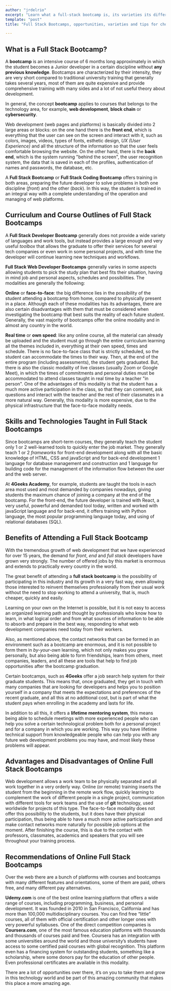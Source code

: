 ```yaml
---
author: "jrdelrio"
excerpt: "Learn what a full-stack bootcamp is, its varieties its different modalities, payment opportunities, different approaches and some tips to find the one that best suits your situation, based on the benefits and disadvantages of each type."
template: "post"
title: "Full Stack Bootcamps, opportunities, varieties and tips for choosing your best one"

---
```


## What is a Full Stack Bootcamp?

A **bootcamp** is an intensive course of 6 months long approximately in which the student becomes a Junior developer in a certain discipline without **any previous knowledge**. Bootcamps are characterized by their intensity, they are very short compared to traditional university training that generally takes several years, most of them are quite expensive and provide comprehensive training with many sides and a lot of not useful theory about development.

In general, the concept **bootcamp** applies to courses that belongs to the technology area, for example, **web development**, **block chain** or **cybersecurity**.

Web development (web pages and platforms) is basically divided into 2 large areas or blocks: on the one hand there is the **front end**, which is everything that the user can see on the screen and interact with it, such as colors, images, videos, types of fonts, esthetic design, *UX (User Experience)* and all the structure of the information so that the user feels comfortable browsing the website. On the other hand, there is the **back end**, which is the system running "behind the screen", the user recognition system, the data that is saved in each of the profiles, authentication of names and passwords, the database, etc.

A **Full Stack Bootcamp** or **Full Stack Coding Bootcamp** offers training in both areas, preparing the future developer to solve problems in both one discipline (*front*) and the other (*back*). In this way, the student is trained in an integral way with a complete understanding of the operation and managing of web platforms.


## Curriculum and Course Outlines of Full Stack Bootcamps


A **Full Stack Developer Bootcamp** generally does not provide a wide variety of languages ​​and work tools, but instead provides a large enough and very useful *toolbox* that allows the graduate to offer their services for several tech companies or even work in some personal projects, and with time the developer will continue learning new techniques and workflows.

**Full Stack Web Developer Bootcamps** generally varies in some aspects allowing students to pick the study plan that best fits their situation, having in mind job and personal aspects, schedules and possibilities. The modalities are generally the following:

**Online** or **face-to-face**: the big difference lies in the possibility of the student attending a bootcamp from home, compared to physically present in a place. Although each of these modalities has its advantages, there are also certain disadvantages with them that must be considered when investigating the bootcamp that best suits the reality of each future student. Generally, the vast majority of bootcamps offer the online modality and in almost any country in the world.

**Real time** or **own speed**: like any online course, all the material can already be uploaded and the student must go through the entire curriculum learning all the themes included in, everything at their own speed, times and schedule. There is no face-to-face class that is strictly scheduled, so the student can accommodate the times to their way. Then, at the end of the entire program (including assessments), the student gets graduated. But, there is also the classic modality of live classes (usually Zoom or Google Meet), in which the times of commitments and personal duties must be accommodated to attend classes taught in real time by a teacher "in person". One of the advantages of this modality is that the student has a much more active participation in the class, so that they can comment, ask questions and interact with the teacher and the rest of their classmates in a more natural way. Generally, this modality is more expensive, due to the physical infrastructure that the face-to-face modality needs.

## Skills and Technologies Taught in Full Stack Bootcamps

Since bootcamps are short-term courses, they generally teach the student only 1 or 2 well-learned tools to quickly enter the job market. They generally teach 1 or 2 *frameworks* for front-end development along with all the basic knowledge of HTML, CSS and javaScript and for back-end development 1 language for database management and construction and 1 language for building code for the management of the information flow between the user and the web server.

At **4Geeks Academy**, for example, students are taught the tools in each area most used and most demanded by companies nowadays, giving students the maximum chance of joining a company at the end of the bootcamp. For the front-end, the future developer is trained with React, a very useful, powerful and demanded tool today, written and worked with javaScript language and for back-end, it offers training with Python language, the most popular programming language today, and using of relational databases (SQL).


## Benefits of Attending a Full Stack Bootcamp

With the tremendous growth of web development that we have experienced for over 15 years, the demand for *front*, *end* and *full stack* developers have grown very strongly. The number of offered jobs by this market is enormous and extends to practically every country in the world.

The great benefit of attending a **full stack bootcamp** is the possibility of participating in this industry and its growth in a very fast way, even allowing those interested to reinvent themselves professionally from their usual work without the need to stop working to attend a university, that is, much cheaper, quickly and easily.

Learning on your own on the Internet is possible, but it is not easy to access an organized learning path and thought by professionals who know how to learn, in what logical order and from what sources of information to be able to absorb and prepare in the best way, responding to what web development companies need today from their workers.

Also, as mentioned above, the contact networks that can be formed in an environment such as a bootcamp are enormous, and it is not possible to form them in *by-your-own* learning, which not only makes you grow personally, but also being able to form friendships, learn from others, meet companies, leaders, and all these are tools that help to find job opportunities after the bootcamp graduation.

Certain bootcamps, such as **4Geeks** offer a job search help system for their graduate students. This means that, once graduated, they get in touch with many companies that are looking for developers and helps you to position yourself in a company that meets the expectations and preferences of the recent graduate, and all this at no additional cost, but is part of what the student pays when enrolling in the academy and lasts for life.

In addition to all this, it offers a **lifetime mentoring system**, this means being able to schedule meetings with more experienced people who can help you solve a certain technological problem both for a personal project and for a company in which you are working. This way you have lifetime technical support from knowledgeable people who can help you with any future web development problems you may have, and most likely these problems will appear.

## Advantages and Disadvantages of Online Full Stack Bootcamps

Web development allows a work team to be physically separated and all work together in a very orderly way. Online (or remote) training inserts the student from the beginning in the remote work flow, quickly learning to complement the work of different people in a single project, communication with different tools for work teams and the use of **git** technology, used worldwide for projects of this type. The face-to-face modality does not offer this possibility to the students, but it does have their physical participation, thus being able to have a much more active participation and make contact networks more naturally for possible job options at the moment. After finishing the course, this is due to the contact with professors, classmates, academics and speakers that you will see throughout your training process.


## Recommendations of Online Full Stack Bootcamps

Over the web there are a bunch of platforms with courses and bootcamps with many different features and orientations, some of them are paid, others free, and many different pay alternatives.

**Udemy.com** is one of the best online learning platform that offers a wide range of courses, including programming, business, and personal development. It was founded in 2010 in San Francisco, California and has more than 100,000 multidisciplinary courses. You can find free “little” courses, all of them with official certification and other longer ones with very powerful syllabuses.
One of the direct competition companies is **Coursera.com**, one of the most famous education platforms with thousands and thousands of courses paid and free. Coursera has an integration with some universities around the world and those university’s students have access to some certified paid courses with global recognition. This platform even has a financing system for outstanding students, something like a scholarship, where some donors pay for the education of other people. Even professional certificates are available in this modality. 

There are a lot of opportunities over there, it’s on you to take them and grow in this technology world and be part of this amazing community that makes this place a more amazing age.
